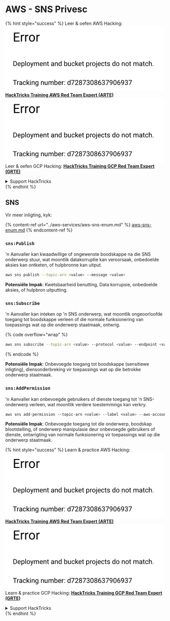 # AWS - SNS Privesc

{% hint style="success" %}
Leer & oefen AWS Hacking:<img src="../../../.gitbook/assets/image (1) (1).png" alt="" data-size="line">[**HackTricks Training AWS Red Team Expert (ARTE)**](https://training.hacktricks.xyz/courses/arte)<img src="../../../.gitbook/assets/image (1) (1).png" alt="" data-size="line">\
Leer & oefen GCP Hacking: <img src="../../../.gitbook/assets/image (2).png" alt="" data-size="line">[**HackTricks Training GCP Red Team Expert (GRTE)**<img src="../../../.gitbook/assets/image (2).png" alt="" data-size="line">](https://training.hacktricks.xyz/courses/grte)

<details>

<summary>Support HackTricks</summary>

* Kyk na die [**subskripsie planne**](https://github.com/sponsors/carlospolop)!
* **Sluit aan by die** 💬 [**Discord groep**](https://discord.gg/hRep4RUj7f) of die [**telegram groep**](https://t.me/peass) of **volg** ons op **Twitter** 🐦 [**@hacktricks\_live**](https://twitter.com/hacktricks\_live)**.**
* **Deel hacking truuks deur PRs in te dien na die** [**HackTricks**](https://github.com/carlospolop/hacktricks) en [**HackTricks Cloud**](https://github.com/carlospolop/hacktricks-cloud) github repos.

</details>
{% endhint %}

## SNS

Vir meer inligting, kyk:

{% content-ref url="../aws-services/aws-sns-enum.md" %}
[aws-sns-enum.md](../aws-services/aws-sns-enum.md)
{% endcontent-ref %}

### `sns:Publish`

'n Aanvaller kan kwaadwillige of ongewenste boodskappe na die SNS onderwerp stuur, wat moontlik datakorruptie kan veroorsaak, onbedoelde aksies kan ontketen, of hulpbronne kan uitput.
```bash
aws sns publish --topic-arn <value> --message <value>
```
**Potensiële Impak**: Kwetsbaarheid benutting, Data korrupsie, onbedoelde aksies, of hulpbron uitputting.

### `sns:Subscribe`

'n Aanvaller kan inteken op 'n SNS onderwerp, wat moontlik ongeoorloofde toegang tot boodskappe verleen of die normale funksionering van toepassings wat op die onderwerp staatmaak, ontwrig.

{% code overflow="wrap" %}
```bash
aws sns subscribe --topic-arn <value> --protocol <value> --endpoint <value>
```
{% endcode %}

**Potensiële Impak**: Onbevoegde toegang tot boodskappe (sensitiewe inligting), diensonderbreking vir toepassings wat op die betrokke onderwerp staatmaak.

### `sns:AddPermission`

'n Aanvaller kan onbevoegde gebruikers of dienste toegang tot 'n SNS-onderwerp verleen, wat moontlik verdere toestemmings kan verkry.
```css
aws sns add-permission --topic-arn <value> --label <value> --aws-account-id <value> --action-name <value>
```
**Potensiële Impak**: Onbevoegde toegang tot die onderwerp, boodskap blootstelling, of onderwerp manipulasie deur onbevoegde gebruikers of dienste, ontwrigting van normale funksionering vir toepassings wat op die onderwerp staatmaak.

{% hint style="success" %}
Learn & practice AWS Hacking:<img src="../../../.gitbook/assets/image (1) (1).png" alt="" data-size="line">[**HackTricks Training AWS Red Team Expert (ARTE)**](https://training.hacktricks.xyz/courses/arte)<img src="../../../.gitbook/assets/image (1) (1).png" alt="" data-size="line">\
Learn & practice GCP Hacking: <img src="../../../.gitbook/assets/image (2).png" alt="" data-size="line">[**HackTricks Training GCP Red Team Expert (GRTE)**<img src="../../../.gitbook/assets/image (2).png" alt="" data-size="line">](https://training.hacktricks.xyz/courses/grte)

<details>

<summary>Support HackTricks</summary>

* Check the [**subscription plans**](https://github.com/sponsors/carlospolop)!
* **Join the** 💬 [**Discord group**](https://discord.gg/hRep4RUj7f) or the [**telegram group**](https://t.me/peass) or **follow** us on **Twitter** 🐦 [**@hacktricks\_live**](https://twitter.com/hacktricks\_live)**.**
* **Share hacking tricks by submitting PRs to the** [**HackTricks**](https://github.com/carlospolop/hacktricks) and [**HackTricks Cloud**](https://github.com/carlospolop/hacktricks-cloud) github repos.

</details>
{% endhint %}
